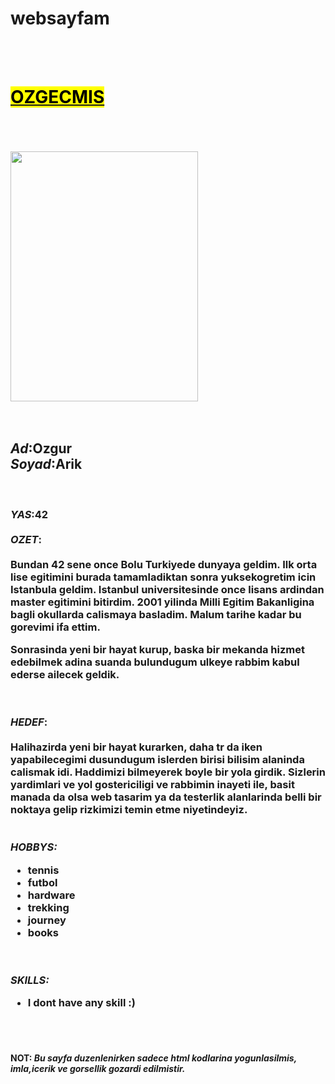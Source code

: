 # websayfam<html> 
<head>
<title>Yeni Bir Dunya</title>
</head>
<body>
    <br/>
    <br/>
<h1><u><b><mark>OZGECMIS</mark></b></u> </h1>
<br/>
<br/>
<br/>
<img src="1.jpg" width="300" height="400">
<br/>
<br/>
<br/>
<h2><i>Ad</i>:<strong>Ozgur</strong>
<br>
<i>Soyad</i>:<strong>Arik</strong></h2>
<br>
<h3><i>YAS</i>:42
<br>
<br/>
<div>
<i>OZET</i>:
<br/>
<br/>
<span>
Bundan 42 sene once Bolu Turkiyede dunyaya geldim. Ilk orta lise egitimini burada tamamladiktan sonra yuksekogretim icin Istanbula geldim. Istanbul universitesinde once lisans ardindan master egitimini bitirdim. 2001 yilinda Milli Egitim Bakanligina bagli okullarda calismaya basladim. Malum tarihe kadar bu gorevimi ifa ettim. <p>Sonrasinda yeni bir hayat kurup, baska bir mekanda hizmet edebilmek adina suanda bulundugum ulkeye rabbim kabul ederse ailecek geldik.</p></span></div>
<br>
<br/>
<div>
<i>HEDEF</i>:
<br/>
<br/>
Halihazirda yeni bir hayat kurarken, daha tr da iken yapabilecegimi dusundugum islerden birisi bilisim alaninda calismak idi. Haddimizi bilmeyerek boyle bir yola girdik. Sizlerin yardimlari ve yol gostericiligi ve rabbimin inayeti ile, basit manada da olsa web tasarim ya da testerlik alanlarinda belli bir noktaya gelip rizkimizi temin etme niyetindeyiz.</div>
<br/>
<br/>
<div>
<i>HOBBYS:</i>
<ul>
    <li>tennis</li>
    <li>futbol</li>
    <li>hardware</li>
    <li>trekking</li>
    <li>journey</li>
    <li>books</li>
</ul></div>
<br/>
<br/>
<div>
<i>SKILLS:</i>
<ul>
    <li>I dont have any skill :)</li>
</ul></div></h3>
<br/>
<br/>
<h4><b>NOT:</b> <i>Bu sayfa duzenlenirken sadece html kodlarina yogunlasilmis, imla,icerik ve gorsellik gozardi edilmistir.</i></h4>



</html>
